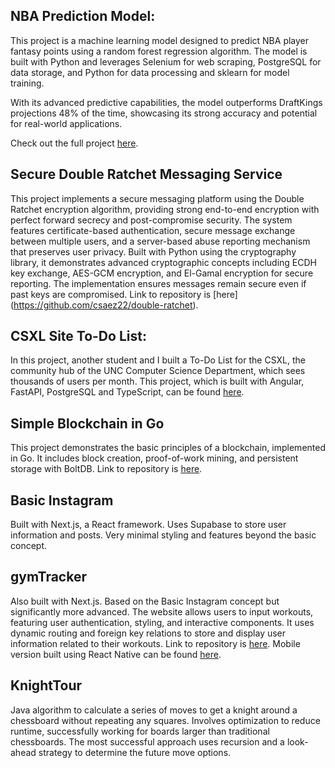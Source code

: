 ## NBA Prediction Model:

This project is a machine learning model designed to predict NBA player fantasy points using a random forest regression algorithm. The model is built with Python and leverages Selenium for web scraping, PostgreSQL for data storage, and Python for data processing and sklearn for model training.

With its advanced predictive capabilities, the model outperforms DraftKings projections 48% of the time, showcasing its strong accuracy and potential for real-world applications.

Check out the full project [here](https://github.com/ibracken/NBA_Machine_Learning).

## Secure Double Ratchet Messaging Service
This project implements a secure messaging platform using the Double Ratchet encryption algorithm, providing strong end-to-end encryption with perfect forward secrecy and post-compromise security. The system features certificate-based authentication, secure message exchange between multiple users, and a server-based abuse reporting mechanism that preserves user privacy. Built with Python using the cryptography library, it demonstrates advanced cryptographic concepts including ECDH key exchange, AES-GCM encryption, and El-Gamal encryption for secure reporting. The implementation ensures messages remain secure even if past keys are compromised.
Link to repository is [here] (https://github.com/csaez22/double-ratchet).


## CSXL Site To-Do List:

In this project, another student and I built a To-Do List for the CSXL, the community hub of the UNC Computer Science Department, which sees thousands of users per month.
This project, which is built with Angular, FastAPI, PostgreSQL and TypeScript, can be found [here](https://github.com/comp423-24f/ex04-todo-api-ex04-05).

## Simple Blockchain in Go

This project demonstrates the basic principles of a blockchain, implemented in Go. It includes block creation, proof-of-work mining, and persistent storage with BoltDB. Link to repository is [here](https://github.com/ibracken/Simple-Blockchain).

## Basic Instagram

Built with Next.js, a React framework. Uses Supabase to store user information and posts. Very minimal styling and features beyond the basic concept.

## gymTracker

Also built with Next.js. Based on the Basic Instagram concept but significantly more advanced. The website allows users to input workouts, featuring user authentication, styling, and interactive components. It uses dynamic routing and foreign key relations to store and display user information related to their workouts. Link to repository is [here](https://github.com/ibracken/gymTracker). Mobile version built using React Native can be found [here](https://github.com/ibracken/GymTrackerMobile).

## KnightTour

Java algorithm to calculate a series of moves to get a knight around a chessboard without repeating any squares. Involves optimization to reduce runtime, successfully working for boards larger than traditional chessboards. The most successful approach uses recursion and a look-ahead strategy to determine the future move options.
